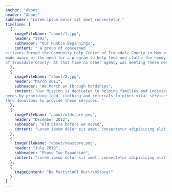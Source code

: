 ```yaml
---
anchor: "About"
header: "About"
subheader: "Lorem ipsum dolor sit amet consectetur."
timeline: [
  {
    imageFileName: "about/1.jpg",
    header: "1993",
    subheader: "Our Humble Beginnings",
    content: " a group of concerned
citizens formed the Community Help Center of Trousdale County in May of 1993 after they were
made aware of the need for a program to help feed and clothe the needy, indigent and homeless
of Trousdale County. At that time no other agency was meeting these needs in the entire county.   "
  },
  {
    imageFileName: "about/2.jpg",
    header: "March 2011",
    subheader: "We March on through hardships",
    content: "Our Mission is dedicated to helping families and individuals with meeting their essential daily
needs by providing food, clothing and referrals to other vital services. We operate a Thrift Store
thru donations to provide these services. "
  },
  {
    imageFileName: "about/oldstore.png",
    header: "December 2012",
    subheader: "Old Store before we moved",
    content: "Lorem ipsum dolor sit amet, consectetur adipisicing elit. Minima maxime quam architecto quo inventore harum ex magni, dicta impedit."
  },
  {
    imageFileName: "about/newstore.png",
    header: "July 2019",
    subheader: "Phase Two Expansion",
    content: "Lorem ipsum dolor sit amet, consectetur adipisicing elit. Minima maxime quam architecto quo inventore harum ex magni, dicta impedit."
  },
  {
    imageContent: "Be Part\r\nOf Our\r\nStory!"
  }
]
---
```

